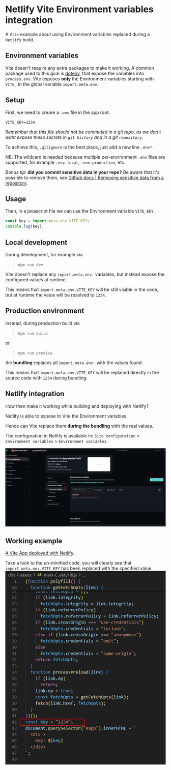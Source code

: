# Netlify Vite Environment variables integration

A `Vite` example about using Environment variables replaced during a `Netlify` build.

## Environment variables

Vite doesn't require any extra packages to make it working. A common package used to this goal is [dotenv](https://www.npmjs.com/package/dotenv), that expose the variables into `process.env`.
Vite exposes **only** the Environment variables starting with `VITE_` in the global variable `import.meta.env.`

## Setup

First, we need to creare a `.env` file in the app root.

```text
VITE_KEY=1234
```

*Remember that this file should not be committed in a git repo, as we don't want expose these secrets in `git history` and in a git `repository`.*

To achieve this, `.gitignore` is the best place, just add a new line `.env*`.

NB. The wildcard is needed because multiple per-environment `.env` files are supported, for example `.env.local`, `.env.production`, etc.

*Bonus tip*: **did you commit sensitive data in your repo?** 
Be aware that it's possible to remove them, see [Github docs | Removing sensitive data from a repository](https://docs.github.com/en/authentication/keeping-your-account-and-data-secure/removing-sensitive-data-from-a-repository).

## Usage

Then, in a javascript file we can use the Environment variable `VITE_KEY`.

```javascript
const key = import.meta.env.VITE_KEY;
console.log(key);
```

## Local development

During development, for example via
> `npm run dev`

Vite doesn't replace any `import.meta.env.` variables, but instead expose the configured values at runtime.

This means that `import.meta.env.VITE_KEY` will be still visible in the code, but at runtime the value will be resolved to `1234`.

## Production environment

Instead, during production build via

> `npm run build`

or

> `npm run preview`

the **bundling** replaces all `import.meta.env.` with the values found.

This means that `import.meta.env.VITE_KEY` will be replaced directly in the source code with `1234` during bundling.

## Netlify integration

How then make it working while building and deploying with Netlify?

Netlify is able to expose to Vite the Environment variables.

Hence can Vite replace them **during the bundling** with the real values.

The configuration in Netlify is available in:
`Site configuration` > `Environment variables` > `Environment variables`.

![alt text](netlify-env-configuration.jpg)

## Working example

[A Vite App deployed with Netlify](https://jazzy-phoenix-71cc71.netlify.app/).

Take a look to the un-minified code, you will clearly see that `import.meta.env.VITE_KEY` has been replaced with the specified value.
![Vite production build replace `import.meta.env.`](vite-build-env-replaced.jpg)
